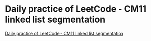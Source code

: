 # Daily practice of LeetCode - CM11 linked list segmentation
[Daily practice of LeetCode - CM11 linked list segmentation](https://aiwithcloud.com/2022/09/19/daily_practice_of_leetcode___cm11_linked_list_segmentation/)